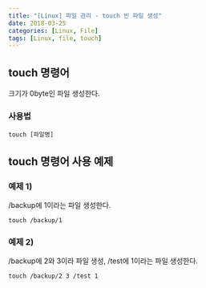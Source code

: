 ```yaml
---
title: "[Linux] 파일 관리 - touch 빈 파일 생성"
date: 2018-03-25
categories: [Linux, File]
tags: [Linux, file, touch]
---
```


## touch 명령어
크기가 0byte인 파일 생성한다.

### 사용법
```
touch [파일명]
```

## touch 명령어 사용 예제
### 예제 1)
/backup에 1이라는 파일 생성한다.
```
touch /backup/1
```

### 예제 2)
/backup에 2와 3이라 파일 생성, /test에 1이라는 파일 생성한다.
```
touch /backup/2 3 /test 1
```